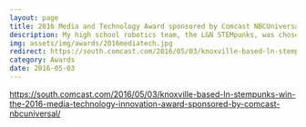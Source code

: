 ```yaml
---
layout: page
title: 2016 Media and Technology Award sponsored by Comcast NBCUniversal
description: My high school robotics team, the L&N STEMpunks, was chosen for the 2016 Media & Technology Award out of 3,000 teams. I established the team’s media presence as a student and was a mentor when we won the award.
img: assets/img/awards/2016mediatech.jpg
redirect: https://south.comcast.com/2016/05/03/knoxville-based-ln-stempunks-win-the-2016-media-technology-innovation-award-sponsored-by-comcast-nbcuniversal/
category: Awards
date: 2016-05-03
---
```


https://south.comcast.com/2016/05/03/knoxville-based-ln-stempunks-win-the-2016-media-technology-innovation-award-sponsored-by-comcast-nbcuniversal/
